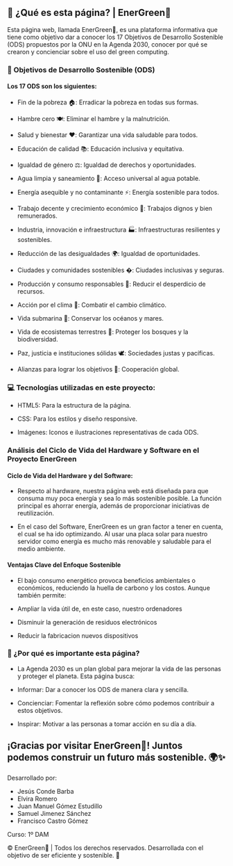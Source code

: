 
## 📌 ¿Qué es esta página? | EnerGreen🌱
Esta página web, llamada EnerGreen🌱, es una plataforma informativa que tiene como objetivo dar a conocer los 17 Objetivos de Desarrollo Sostenible (ODS) propuestos por la ONU en la Agenda 2030, conocer por qué se crearon y concienciar sobre el uso del green computing.

### 🎯 Objetivos de Desarrollo Sostenible (ODS)
#### Los 17 ODS son los siguientes:

- Fin de la pobreza 🏠: Erradicar la pobreza en todas sus formas.

- Hambre cero 🍽️: Eliminar el hambre y la malnutrición.

- Salud y bienestar ❤️: Garantizar una vida saludable para todos.

- Educación de calidad 📚: Educación inclusiva y equitativa.

- Igualdad de género ⚖️: Igualdad de derechos y oportunidades.

- Agua limpia y saneamiento 🚰: Acceso universal al agua potable.

- Energía asequible y no contaminante ⚡: Energía sostenible para todos.

- Trabajo decente y crecimiento económico 💼: Trabajos dignos y bien remunerados.

- Industria, innovación e infraestructura 🏭: Infraestructuras resilientes y sostenibles.

- Reducción de las desigualdades 🌍: Igualdad de oportunidades.

- Ciudades y comunidades sostenibles �: Ciudades inclusivas y seguras.

- Producción y consumo responsables 🔄: Reducir el desperdicio de recursos.

- Acción por el clima 🌱: Combatir el cambio climático.

- Vida submarina 🐠: Conservar los océanos y mares.

- Vida de ecosistemas terrestres 🌳: Proteger los bosques y la biodiversidad.

- Paz, justicia e instituciones sólidas 🕊️: Sociedades justas y pacíficas.

- Alianzas para lograr los objetivos 🤝: Cooperación global.

### 💻 Tecnologías utilizadas en este proyecto:
- HTML5: Para la estructura de la página.

- CSS: Para los estilos y diseño responsive.

- Imágenes: Iconos e ilustraciones representativas de cada ODS.

### Análisis del Ciclo de Vida del Hardware y Software en el Proyecto EnerGreen

#### Ciclo de Vida del Hardware y del Software:

- Respecto al hardware, nuestra página web está diseñada para que consuma muy poca energía y sea lo más sostenible posible. La función principal es ahorrar energía, además de proporcionar iniciativas de reutilización.

- En el caso del Software, EnerGreen es un gran factor a tener en cuenta, el cual se ha ido optimizando. Al usar una placa solar para nuestro servidor como energía es mucho más renovable y saludable para el medio ambiente.

#### Ventajas Clave del Enfoque Sostenible

- El bajo consumo energético provoca beneficios ambientales o económicos, reduciendo la huella de carbono y los costos. Aunque también permite:

- Ampliar la vida útil de, en este caso, nuestro ordenadores
- Disminuir la generación de residuos electrónicos
- Reducir la fabricacion nuevos dispositivos


### 🌟 ¿Por qué es importante esta página?
- La Agenda 2030 es un plan global para mejorar la vida de las personas y proteger el planeta. Esta página busca:

- Informar: Dar a conocer los ODS de manera clara y sencilla.

- Concienciar: Fomentar la reflexión sobre cómo podemos contribuir a estos objetivos.

- Inspirar: Motivar a las personas a tomar acción en su día a día.

##  ¡Gracias por visitar EnerGreen🌱! Juntos podemos construir un futuro más sostenible. 🌍✨

Desarrollado por: 
- Jesús Conde Barba
- Elvira Romero
- Juan Manuel Gómez Estudillo
- Samuel Jimenez Sánchez
- Francisco Castro Gómez

Curso: 1º DAM


© EnerGreen🌱 | Todos los derechos reservados.
Desarrollada con el objetivo de ser eficiente y sostenible. 🌱
